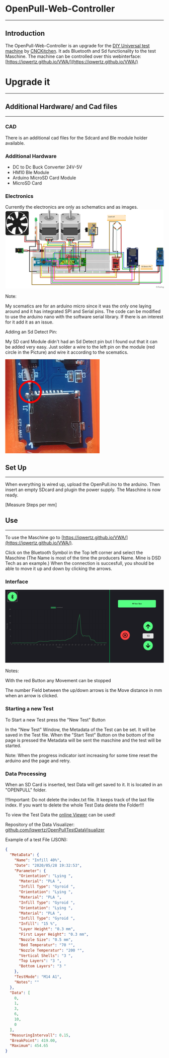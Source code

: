 # OpenPull-Web-Controller
---

## Introduction
The OpenPull-Web-Controller is an upgrade for the [DIY Universal test machine](https://github.com/CNCKitchen/Open-Pull) by [CNCKitchen](https://github.com/CNCKitchen).
It ads Bluetooth and Sd functionality to the test Maschine. 
The machine can be controlled over this webinterface: [https://iqwertz.github.io/VWA/](https://iqwertz.github.io/VWA/)

# Upgrade it
---

## Additional Hardware/ and Cad files
---

### CAD
There is an additional cad files for the Sdcard and Ble module holder available.

### Additional Hardware
- DC to Dc Buck Converter 24V-5V
- HM10 Ble Module
- Arduino MicroSD Card Module
- MicroSD Card

### Electronics
Currently the electronics are only as schematics and as images.
![](assets/pictures/OpenPull_Steckplatine.png)

Note:

My scematics are for an arduino micro since it was the only one laying around and it has integrated SPI and Serial pins. The code can be modified to use the arduino nano with the software serial library. If there is an interest for it add it as an issue.

Adding an Sd Detect Pin:

My SD card Module didn't had an Sd Detect pin but I found out that it can be added very easy. Just solder a wire to the left pin on the module (red circle in the Picture) and wire it according to the scematics.

<img src="assets/pictures/SdDetectPin.jpg" width="300">

## Set Up
---

When everything is wired up, upload the OpenPull.ino to the arduino. Then insert an empty SDcard and plugin the power supply. The Maschine is now ready.

[Measure Steps per mm]

## Use 
---

To use the Maschine go to [https://iqwertz.github.io/VWA/](https://iqwertz.github.io/VWA/).

Click on the Bluetooth Symbol in the Top left corner and select the Maschine (The Name is most of the time the producers Name. Mine is DSD Tech as an example.) When the connection is succesfull, you should be able to move it up and down by clicking the arrows.

### Interface
![](assets/pictures/Interface.png)

Notes:

With the red Button any Movement can be stopped

The number Field between the up/down arrows is the Move distance in mm when an arrow is clicked.
### Starting a new Test

To Start a new Test press the "New Test" Button

In the "New Test" Window, the Metadata of the Test can be set. It will be saved in the Test file. When the "Start Test" Button on the bottom of the page is pressed the Metadata will be sent the maschine and the test will be started.

Note:
When the progress indicator isnt increasing for some time reset the arduino and the page and retry.

### Data Processing
When an SD Card is inserted, test Data will get saved to it. It is located in an "OPENPULL" folder. 

!!!Important: Do not delete the index.txt file. It keeps track of the last file index. If you want to delete the whole Test Data delete the Folder!!!

To view the Test Data the [online Viewer](https://iqwertz.github.io/VWA/Visualizer/) can be used! 

Repository of the Data Visualizer: [github.com/Iqwertz/OpenPullTestDataVisualizer](https://github.com/Iqwertz/OpenPullTestDataVisualizer)

Example of a test File (JSON):

```JSON
{
  "MetaData": {
    "Name": "Infill 40%",
    "Date": "2020/05/28 19:32:53",
    "Parameter": {
      "Orientation": "Lying ",
      "Material": "PLA ",
      "Infill Type": "Gyroid ",
      "Orientation": "Lying ",
      "Material": "PLA ",
      "Infill Type": "Gyroid ",
      "Orientation": "Lying ",
      "Material": "PLA ",
      "Infill Type": "Gyroid ",
      "Infill": "15 %",
      "Layer Height": "0.3 mm",
      "First Layer Height": "0.3 mm",
      "Nozzle Size": "0.5 mm",
      "Bed Temperatur": "70 °",
      "Nozzle Temperatur": "200 °",
      "Vertical Shells": "3 ",
      "Top Layers": "3 ",
      "Bottom Layers": "3 "
    },
    "TestMode": "M14 A1",
    "Notes": ""
  },
  "Data": [
    0,
    1,
    3,
    6,
    10,
    0
  ],
  "MeasuringIntervall": 0.15,
  "BreakPoint": 419.00,
  "Maximum": 454.65
}
```

